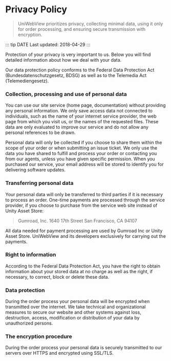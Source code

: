 # Privacy Policy

> UniWebView prioritizes privacy, collecting minimal data, using it only for order processing, and ensuring secure transmission with encryption.

::: tip DATE
Last updated: 2018-04-29
:::

Protection of your privacy is very important to us. Below you will find detailed information about how we deal with your data.

Our data protection policy conforms to the Federal Data Protection Act (Bundesdatenschutzgesetz, BDSG) as well as to the Telemedia Act (Telemediengesetz).

### Collection, processing and use of personal data

You can use our site service (home page, documentation) without providing any personal information. We only save access data not connected to individuals, such as the name of your internet service provider, the web page from which you visit us, or the names of the requested files. These data are only evaluated to improve our service and do not allow any personal references to be drawn.

Personal data will only be collected if you choose to share them within the scope of your order or when submitting an issue ticket. We only use the data you have shared to fulfill and process your order or contacting you from our agents, unless you have given specific permission. When you purchased our service, your email address will be stored to identify you for delivering software updates.

### Transferring personal data

Your personal data will only be transferred to third parties if it is necessary to process an order. One-time payments are processed through the service provider, if you choose to purchase from the service web site instead of Unity Asset Store:

> Gumroad, Inc.
> 1640 17th Street
> San Francisco, CA 94107

All data needed for payment processing are used by Gumroad Inc or Unity Asset Store. UniWebView and its developers exclusively for carrying out the payments.

### Right to information

According to the Federal Data Protection Act, you have the right to obtain information about your stored data at no charge as well as the right, if necessary, to correct, block or delete these data.

### Data protection

During the order process your personal data will be encrypted when transmitted over the internet. We take technical and organizational measures to secure our website and other systems against loss, destruction, access, modification or distribution of your data by unauthorized persons.

### The encryption procedure

During the order process your personal data is securely transmitted to our servers over HTTPS and encrypted using SSL/TLS.
